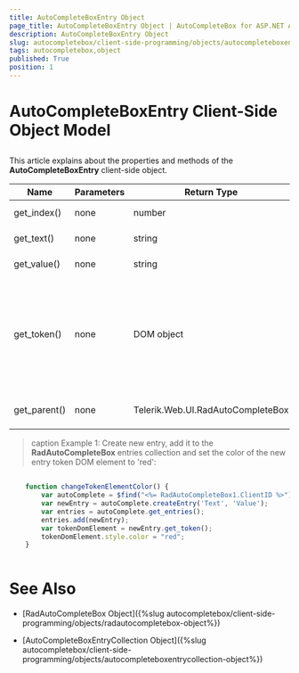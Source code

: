 ```yaml
---
title: AutoCompleteBoxEntry Object
page_title: AutoCompleteBoxEntry Object | AutoCompleteBox for ASP.NET AJAX Documentation
description: AutoCompleteBoxEntry Object
slug: autocompletebox/client-side-programming/objects/autocompleteboxentry-object
tags: autocompletebox,object
published: True
position: 1
---
```


# AutoCompleteBoxEntry Client-Side Object Model



## 

This article explains about the properties and methods of the **AutoCompleteBoxEntry** client-side object. 

| Name | Parameters | Return Type | Description |
| ------ | ------ | ------ | ------ |
|get_index()|none|number|Returns the index of the specified entry.|
|get_text()|none|string|Returns the text of the specified entry.|
|get_value()|none|string|Returns the value of the specified entry.|
|get_token()|none|DOM object|Returns a reference to the HTML element representing the specified entry. If the input type of RadAutoCompleteBox is set to "*Text*", the property will return nothing. See **Example 1**.|
|get_parent()|none|Telerik.Web.UI.RadAutoCompleteBox|Returns the parent object of the specified entry.|



>caption Example 1: Create new entry, add it to the **RadAutoCompleteBox** entries collection and set the color of the new entry token DOM element to 'red':
````JavaScript
	
	function changeTokenElementColor() {
		var autoComplete = $find("<%= RadAutoCompleteBox1.ClientID %>");
		var newEntry = autoComplete.createEntry('Text', 'Value');
		var entries = autoComplete.get_entries();
		entries.add(newEntry);
		var tokenDomElement = newEntry.get_token();
		tokenDomElement.style.color = "red";
    }
	
````




# See Also

 * [RadAutoCompleteBox Object]({%slug autocompletebox/client-side-programming/objects/radautocompletebox-object%})
 
 * [AutoCompleteBoxEntryCollection Object]({%slug autocompletebox/client-side-programming/objects/autocompleteboxentrycollection-object%})

 
 